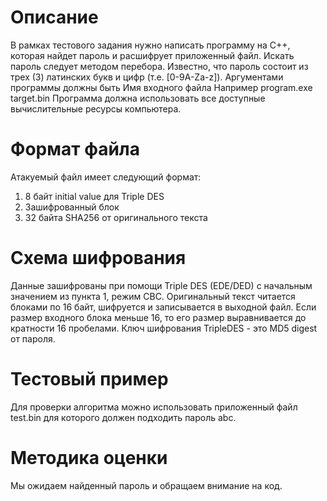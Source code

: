 # Описание
В рамках тестового задания нужно написать программу на C++, которая найдет пароль и расшифрует приложенный файл. Искать пароль следует методом перебора.
Известно, что пароль состоит из трех (3) латинских букв и цифр (т.е. [0-9A-Za-z]).
Аргументами программы должны быть
    Имя входного файла
Например program.exe target.bin
Программа должна использовать все доступные вычислительные ресурсы компьютера.

# Формат файла
Атакуемый файл имеет следующий формат:
1. 8 байт initial value для Triple DES
2. Зашифрованный блок
3. 32 байта SHA256 от оригинального текста

# Схема шифрования
Данные зашифрованы при помощи Triple DES (EDE/DED) с начальным значением из пункта 1, режим CBC.
Оригинальный текст читается блоками по 16 байт, шифруется и записывается в выходной файл. Если размер входного блока меньше 16, то его размер выравнивается до кратности 16 пробелами.
Ключ шифрования TripleDES - это MD5 digest от пароля.

# Тестовый пример
Для проверки алгоритма можно использовать приложенный файл test.bin для которого должен подходить пароль abc.

# Методика оценки
Мы ожидаем найденный пароль и обращаем внимание на код.
